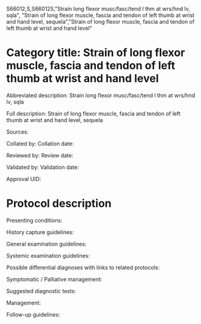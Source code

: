 S66012,S,S66012S,"Strain long flexor musc/fasc/tend l thm at wrs/hnd lv, sqla", "Strain of long flexor muscle, fascia and tendon of left thumb at wrist and hand level, sequela","Strain of long flexor muscle, fascia and tendon of left thumb at wrist and hand level"
# Category title: Strain of long flexor muscle, fascia and tendon of left thumb at wrist and hand level

Abbreviated description: Strain long flexor musc/fasc/tend l thm at wrs/hnd lv, sqla

Full description: Strain of long flexor muscle, fascia and tendon of left thumb at wrist and hand level, sequela

Sources:

Collated by:
Collation date:

Reviewed by:
Review date:

Validated by:
Validation date:

Approval UID:

# Protocol description

Presenting conditions:

History capture guidelines:

General examination guidelines:

Systemic examination guidelines:

Possible differential diagnoses with links to related protocols:

Symptomatic / Palliative management:

Suggested diagnostic tests:

Management:

Follow-up guidelines:
